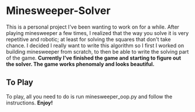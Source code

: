 # Minesweeper-Solver
This is a personal project I've been wanting to work on for a while. After playing minesweeper a few times, I realized that the way you solve it is very repetitive and robotic; at least for solving the squares that don't take chance. I decided I really want to write this algorithm so I first I worked on building minesweeper from scratch, to then be able to write the solving part of the game. **Currently I've finished the game and starting to figure out the solver. The game works phenomaly and looks beautiful.**

## To Play
To play, all you need to do is run minesweeper_oop.py and follow the instructions. **Enjoy!**

